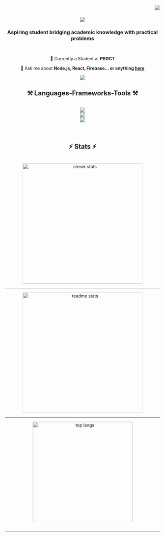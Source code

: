 <img align="right" src="https://visitor-badge.laobi.icu/badge?page_id=nidharshana-s.nidharshana-s" />

<h1 align="center">
    <img src="https://readme-typing-svg.herokuapp.com/?font=Righteous&size=25&center=true&vCenter=true&width=500&height=70&duration=6000&lines=Hola!+👋;+I'm+Nidh!;" />
</h1>

<h3 align="center">Aspiring student bridging academic knowledge with practical problems</h3>

<br/>

<div align="center">
 
 🔭 Currently a Student at **PSGCT**

💬 Ask me about **Node.js, React, Firebase... or anything [here](https://github.com/salesp07/salesp07/issues)**

 </div>

 <div align="center"> 
  <a href="https://linkedin.com/in/nidharshana-s" target="_blank">
    <img src="https://img.shields.io/badge/LinkedIn-0077B5?style=for-the-badge&logo=linkedin&logoColor=white" target="_blank" />
  </a>
</div>

<h2 align="center">⚒️ Languages-Frameworks-Tools ⚒️</h2>
<br/>
<div align="center">
    <img src="https://skillicons.dev/icons?i=windows,linux" />
    <br/>
    <img src="https://skillicons.dev/icons?i=react,androidstudio,html,css,vscode,github,tailwind,postman" />
    <br />
    <img src="https://skillicons.dev/icons?i=nodejs,python,javascript,express,firebase,mongodb,c,cpp,java,mysql,flutter" /><br>
</div>
<br>
<br>
<h2 align="center">⚡ Stats ⚡</h2>
<br>
<div align=center>
  <img width=390 src="https://github-readme-streak-stats-salesp07.vercel.app/?user=nidharshana-s&count_private=true&theme=react&border_radius=10" alt="streak stats"/>
  <hr />
    <img width=390 src="https://github-readme-stats-salesp07.vercel.app/api?username=nidharshana-s&count_private=true&show_icons=true&theme=react&rank_icon=github&border_radius=10" alt="readme stats" />
  <hr/>
  <img width=325 align="center" src="https://github-readme-stats-salesp07.vercel.app/api/top-langs/?username=nidharshana-s&hide=HTML&langs_count=8&layout=compact&theme=react&border_radius=10&size_weight=0.5&count_weight=0.5&exclude_repo=github-readme-stats" alt="top langs" />
</div>


<br/>
<hr/>
